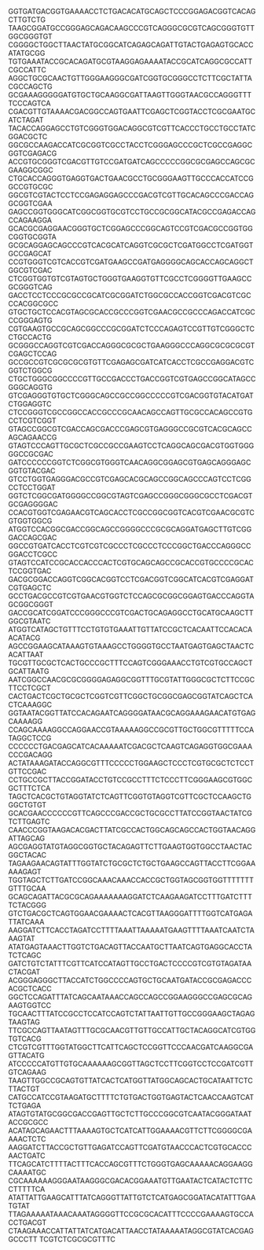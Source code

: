 GGTGATGACGGTGAAAACCTCTGACACATGCAGCTCCCGGAGACGGTCACAGCTTGTCTG
TAAGCGGATGCCGGGAGCAGACAAGCCCGTCAGGGCGCGTCAGCGGGTGTTGGCGGGTGT
CGGGGCTGGCTTAACTATGCGGCATCAGAGCAGATTGTACTGAGAGTGCACCATATGCGG
TGTGAAATACCGCACAGATGCGTAAGGAGAAAATACCGCATCAGGCGCCATTCGCCATTC
AGGCTGCGCAACTGTTGGGAAGGGCGATCGGTGCGGGCCTCTTCGCTATTACGCCAGCTG
GCGAAAGGGGGATGTGCTGCAAGGCGATTAAGTTGGGTAACGCCAGGGTTTTCCCAGTCA
CGACGTTGTAAAACGACGGCCAGTGAATTCGAGCTCGGTACCTCGCGAATGCATCTAGAT
TACACCAGGAGCCTGTCGGGTGGACAGGCGTCGTTCACCCTGCCTGCCTATCGGACGCTC
GGCGCCAAGACCATCGCGGTCGCCTACCTCGGGAGCCCGCTCGCCGAGGCGGTCGAGACG
ACCGTGCGGGTCGACGTTGTCCGATGATCAGCCCCCGGCGCGAGCCAGCGCGAAGGCGGC
CTGCACCAGGGTGAGGTGACTGAACGCCTGCGGGAAGTTGCCCACCATCCGGCCGTGCGC
GGCGTCGTACTCCTCCGAGAGGAGCCCGACGTCGTTGCACAGCCCGACCAGGCGGTCGAA
GAGCCGGTGGGCATCGGCGGTGCGTCCTGCCGCGGCATACGCCGAGACCAGCCAGAAGGA
GCACGCGAGGAACGGGTGCTCGGAGCCCGGCAGTCCGTCGACGCCGGTGGCGGTGCGGTA
GCGCAGGAGCAGCCCGTCACGCATCAGGTCGCGCTCGATGGCCTCGATGGTGCCGAGCAT
CCGTGGGTCGTCACCGTCGATGAAGCCGATGAGGGGCAGCACCAGCAGGCTGGCGTCGAC
CTCGGTGGTGTCGTAGTGCTGGGTGAAGGTGTTCGCCTCGGGGTTGAAGCCGCGGGTCAG
GACCTCCTCCCGCGCCGCATCGCGGATCTGGCGCCACCGGTCGACGTCGCCCACGGCGCC
GTGCTGCTCCACGTAGCGCACCGCCCGGTCGAACGCCGCCCAGACCATCGCCCGGGAGTG
CGTGAAGTGCCGCAGCGGCCCGCGGATCTCCCAGAGTCCGTTGTCGGGCTCCTGCCACTG
GCGGGCCAGGTCGTCGACCAGGGCGCGCTGAAGGGCCCAGGCGCGCGCGTCGAGCTCCAG
GCCGCCGTCGCGCGCGTGTTCGAGAGCGATCATCACCTCGCCGAGGACGTCGGTCTGGCG
CTGCTGGGCGGCCCCGTTGCCGACCCTGACCGGTCGTGAGCCGGCATAGCCGGGCAGGTG
GTCGAGGGTGTGCTCGGGCAGCCGCCGGCCCCCGTCGACGGTGTACATGATCTGGAGGTC
CTCCGGGTCGCCGGCCACCGCCCGCAACAGCCAGTTGCGCCACAGCCGTGCCTCGTCGGT
GTAGCCGGCGTCGACCAGCGACCCGAGCGTGAGGGCCGCGTCACGCAGCCAGCAGAACCG
GTAGTCCCAGTTGCGCTCGCCGCCGAAGTCCTCAGGCAGCGACGTGGTGGGGGCCGCGAC
GATCCCCCCGGTCTCGGCGTGGGTCAACAGGCGGAGCGTGAGCAGGGAGCGGTGTACGAC
GTCCTGGTGAGGGACGCCGTCGAGCACGCAGCCGGCAGCCCAGTCCTCGGCCTCCTGGAT
GGTCTCGGCGATGGGGCCGGCGTAGTCGAGCCGGGCGGGCGCCTCGACGTGCGAGGGGAC
CCACGTGGTCGAGAACGTCAGCACCTCGCCGGCGGTCACGTCGAACGCGTCGTGGTGGCG
ATGGTCCACGGCGACCGGCAGCCGGGGCCCGCGCAGGATGAGCTTGTCGGGACCAGCGAC
GGCCGTGATCACCTCGTCGTCGCCCTCGCCCTCCCGGCTGACCCAGGGCCGGACCTCGCC
GTAGTCCATCCGCACCACCCACTCGTGCAGCAGCCGCACCGTGCCCCGCACTCCGGTGAC
GACGCGGACCAGGTCGGCACGGTCCTCGACGGTCGGCATCACGTCGAGGATCGTGAGCTC
GCCTGACGCCGTCGTGAACGTGGTCTCCAGCGCGGCGGAGTGACCCAGGTAGCGGCGGGT
GACCGCATCGGATCCCGGGCCCGTCGACTGCAGAGGCCTGCATGCAAGCTTGGCGTAATC
ATGGTCATAGCTGTTTCCTGTGTGAAATTGTTATCCGCTCACAATTCCACACAACATACG
AGCCGGAAGCATAAAGTGTAAAGCCTGGGGTGCCTAATGAGTGAGCTAACTCACATTAAT
TGCGTTGCGCTCACTGCCCGCTTTCCAGTCGGGAAACCTGTCGTGCCAGCTGCATTAATG
AATCGGCCAACGCGCGGGGAGAGGCGGTTTGCGTATTGGGCGCTCTTCCGCTTCCTCGCT
CACTGACTCGCTGCGCTCGGTCGTTCGGCTGCGGCGAGCGGTATCAGCTCACTCAAAGGC
GGTAATACGGTTATCCACAGAATCAGGGGATAACGCAGGAAAGAACATGTGAGCAAAAGG
CCAGCAAAAGGCCAGGAACCGTAAAAAGGCCGCGTTGCTGGCGTTTTTCCATAGGCTCCG
CCCCCCTGACGAGCATCACAAAAATCGACGCTCAAGTCAGAGGTGGCGAAACCCGACAGG
ACTATAAAGATACCAGGCGTTTCCCCCTGGAAGCTCCCTCGTGCGCTCTCCTGTTCCGAC
CCTGCCGCTTACCGGATACCTGTCCGCCTTTCTCCCTTCGGGAAGCGTGGCGCTTTCTCA
TAGCTCACGCTGTAGGTATCTCAGTTCGGTGTAGGTCGTTCGCTCCAAGCTGGGCTGTGT
GCACGAACCCCCCGTTCAGCCCGACCGCTGCGCCTTATCCGGTAACTATCGTCTTGAGTC
CAACCCGGTAAGACACGACTTATCGCCACTGGCAGCAGCCACTGGTAACAGGATTAGCAG
AGCGAGGTATGTAGGCGGTGCTACAGAGTTCTTGAAGTGGTGGCCTAACTACGGCTACAC
TAGAAGAACAGTATTTGGTATCTGCGCTCTGCTGAAGCCAGTTACCTTCGGAAAAAGAGT
TGGTAGCTCTTGATCCGGCAAACAAACCACCGCTGGTAGCGGTGGTTTTTTTGTTTGCAA
GCAGCAGATTACGCGCAGAAAAAAAGGATCTCAAGAAGATCCTTTGATCTTTTCTACGGG
GTCTGACGCTCAGTGGAACGAAAACTCACGTTAAGGGATTTTGGTCATGAGATTATCAAA
AAGGATCTTCACCTAGATCCTTTTAAATTAAAAATGAAGTTTTAAATCAATCTAAAGTAT
ATATGAGTAAACTTGGTCTGACAGTTACCAATGCTTAATCAGTGAGGCACCTATCTCAGC
GATCTGTCTATTTCGTTCATCCATAGTTGCCTGACTCCCCGTCGTGTAGATAACTACGAT
ACGGGAGGGCTTACCATCTGGCCCCAGTGCTGCAATGATACCGCGAGACCCACGCTCACC
GGCTCCAGATTTATCAGCAATAAACCAGCCAGCCGGAAGGGCCGAGCGCAGAAGTGGTCC
TGCAACTTTATCCGCCTCCATCCAGTCTATTAATTGTTGCCGGGAAGCTAGAGTAAGTAG
TTCGCCAGTTAATAGTTTGCGCAACGTTGTTGCCATTGCTACAGGCATCGTGGTGTCACG
CTCGTCGTTTGGTATGGCTTCATTCAGCTCCGGTTCCCAACGATCAAGGCGAGTTACATG
ATCCCCCATGTTGTGCAAAAAAGCGGTTAGCTCCTTCGGTCCTCCGATCGTTGTCAGAAG
TAAGTTGGCCGCAGTGTTATCACTCATGGTTATGGCAGCACTGCATAATTCTCTTACTGT
CATGCCATCCGTAAGATGCTTTTCTGTGACTGGTGAGTACTCAACCAAGTCATTCTGAGA
ATAGTGTATGCGGCGACCGAGTTGCTCTTGCCCGGCGTCAATACGGGATAATACCGCGCC
ACATAGCAGAACTTTAAAAGTGCTCATCATTGGAAAACGTTCTTCGGGGCGAAAACTCTC
AAGGATCTTACCGCTGTTGAGATCCAGTTCGATGTAACCCACTCGTGCACCCAACTGATC
TTCAGCATCTTTTACTTTCACCAGCGTTTCTGGGTGAGCAAAAACAGGAAGGCAAAATGC
CGCAAAAAAGGGAATAAGGGCGACACGGAAATGTTGAATACTCATACTCTTCCTTTTTCA
ATATTATTGAAGCATTTATCAGGGTTATTGTCTCATGAGCGGATACATATTTGAATGTAT
TTAGAAAAATAAACAAATAGGGGTTCCGCGCACATTTCCCCGAAAAGTGCCACCTGACGT
CTAAGAAACCATTATTATCATGACATTAACCTATAAAAATAGGCGTATCACGAGGCCCTT
TCGTCTCGCGCGTTTC